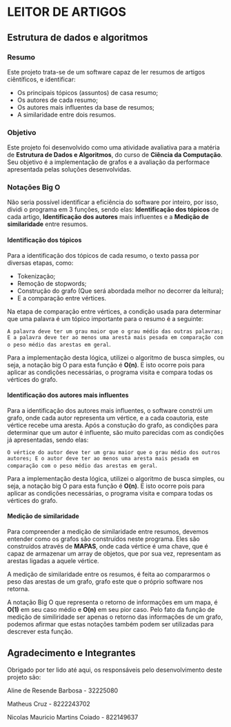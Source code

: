# LEITOR DE ARTIGOS
## Estrutura de dados e algoritmos

### Resumo
Este projeto trata-se de um software capaz de ler resumos de artigos ciêntíficos, e identificar:
* Os principais tópicos (assuntos) de casa resumo;
* Os autores de cada resumo;
* Os autores mais influentes da base de resumos;
* A similaridade entre dois resumos.

### Objetivo
Este projeto foi desenvolvido como uma atividade avaliativa para a matéria de **Estrutura de Dados e Algoritmos**, do curso de **Ciência da Computação**. Seu objetivo é a implementação de grafos e a avaliação da performace apresentada pelas soluções desenvolvidas.

### Notações Big O
Não seria possível identificar a eficiência do software por inteiro, por isso, dividi o programa em 3 funções, sendo elas: **Identificação dos tópicos** de cada artigo, **Identificação dos autores** mais influentes e a **Medição de similaridade** entre resumos.


#### Identificação dos tópicos
Para a identificação dos tópicos de cada resumo, o texto passa por diversas etapas, como:
* Tokenização;
* Remoção de stopwords;
* Construção do grafo (Que será abordada melhor no decorrer da leitura);
* E a comparação entre vértices.

Na etapa de comparação entre vértices, a condição usada para determinar que uma palavra é um tópico importante para o resumo é a seguinte:

`A palavra deve ter um grau maior que o grau médio das outras palavras; E a palavra deve ter ao menos uma aresta mais pesada em comparação com o peso médio das arestas em geral`.

Para a implementação desta lógica, utilizei o algoritmo de busca simples, ou seja, a notação big O para esta função é **O(n)**. E isto ocorre pois para aplicar as condições necessárias, o programa visita e compara todas os vértices do grafo.

#### Identificação dos autores mais influentes
Para a identificação dos autores mais influentes, o software constrói um grafo, onde cada autor representa um vértice, e a cada coautoria, este vértice recebe uma aresta. Após a constução do grafo, as condições para determinar que um autor é influente, são muito parecidas com as condições já apresentadas, sendo elas:

`O vértice do autor deve ter um grau maior que o grau médio dos outros autores; E o autor deve ter ao menos uma aresta mais pesada em comparação com o peso médio das arestas em geral`.

Para a implementação desta lógica, utilizei o algoritmo de busca simples, ou seja, a notação big O para esta função é **O(n)**. E isto ocorre pois para aplicar as condições necessárias, o programa visita e compara todas os vértices do grafo.

#### Medição de similaridade 
Para compreender a medição de similaridade entre resumos, devemos entender como os grafos são construídos neste programa. Eles são construídos através de **MAPAS**, onde cada vértice é uma chave, que é capaz de armazenar um array de objetos, que por sua vez, representam as arestas ligadas a aquele vértice.

A medição de similaridade entre os resumos, é feita ao compararmos o peso das arestas de um grafo, grafo este que o próprio software nos retorna.

A notação Big O que representa o retorno de informações em um mapa, é **O(1)** em seu caso médio e **O(n)** em seu pior caso. Pelo fato da função de medição de similiridade ser apenas o retorno das informações de um grafo, podemos afirmar que estas notações também podem ser utilizadas para descrever esta função.

## Agradecimento e Integrantes
Obrigado por ter lido até aqui, os responsáveis pelo desenvolvimento deste projeto são:

Aline de Resende Barbosa - 32225080

Matheus Cruz - 8222243702

Nicolas Mauricio Martins Coiado - 822149637